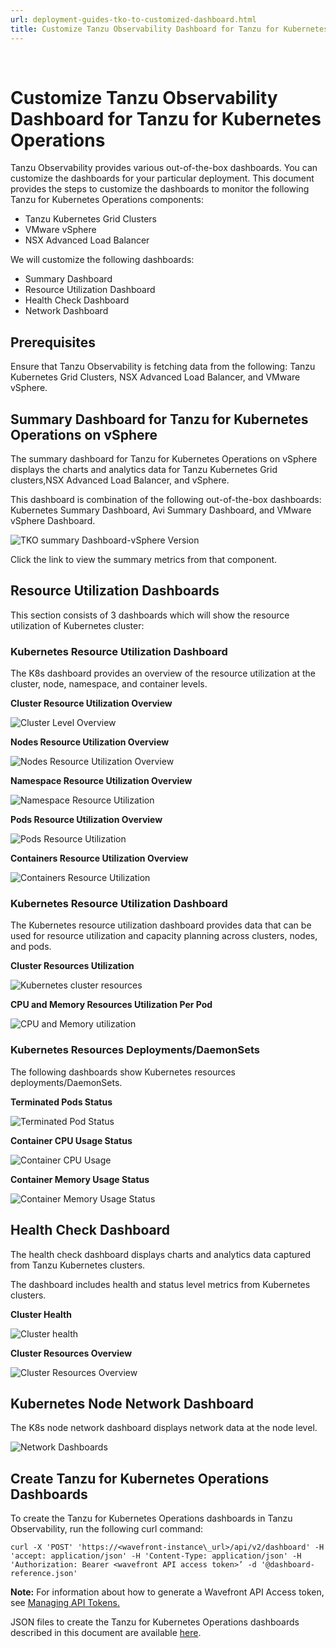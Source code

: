```yaml
---
url: deployment-guides-tko-to-customized-dashboard.html
title: Customize Tanzu Observability Dashboard for Tanzu for Kubernetes Operations
---
```

﻿
# Customize Tanzu Observability Dashboard for Tanzu for Kubernetes Operations

Tanzu Observability provides various out-of-the-box dashboards. You can customize the dashboards for your particular deployment. This document provides the steps to customize the dashboards to monitor the following Tanzu for Kubernetes Operations components:

- Tanzu Kubernetes Grid Clusters
- VMware vSphere
- NSX Advanced Load Balancer

We will customize the following dashboards:

- Summary Dashboard
- Resource Utilization Dashboard
- Health Check Dashboard
- Network Dashboard

## Prerequisites

Ensure that Tanzu Observability is fetching data from the following: Tanzu Kubernetes Grid Clusters, NSX Advanced Load Balancer, and VMware vSphere.

## Summary Dashboard for Tanzu for Kubernetes Operations on vSphere
 
The summary dashboard for Tanzu for Kubernetes Operations on vSphere displays the charts and analytics data for Tanzu Kubernetes Grid clusters,NSX Advanced Load Balancer, and vSphere.

This dashboard is combination of the following out-of-the-box dashboards: Kubernetes Summary Dashboard, Avi Summary Dashboard, and VMware vSphere Dashboard.

![TKO summary Dashboard-vSphere Version](img/tko-to-customized-dashboards/tko-summary-vsphere.png)

Click the link to view the summary metrics from that component.


## Resource Utilization Dashboards

This section consists of 3 dashboards which will show the resource utilization of Kubernetes cluster:

### Kubernetes Resource Utilization Dashboard
The K8s dashboard provides an overview of the resource utilization at the cluster, node, namespace, and container levels.

**Cluster Resource Utilization Overview**

![Cluster Level Overview](img/tko-to-customized-dashboards/cluster-overview.png)

**Nodes Resource Utilization Overview**

![Nodes Resource Utilization Overview](img/tko-to-customized-dashboards/node-resources-overview.png)

**Namespace Resource Utilization Overview**

![Namespace Resource Utilization](img/tko-to-customized-dashboards/namespace-overview.png)

**Pods Resource Utilization Overview**

![Pods Resource Utilization](img/tko-to-customized-dashboards/pod-overview.png)

**Containers Resource Utilization Overview**

![Containers Resource Utilization](img/tko-to-customized-dashboards/containers-resource-overview.png)

### Kubernetes Resource Utilization Dashboard
The Kubernetes resource utilization dashboard provides data that can be used for resource utilization and capacity planning across clusters, nodes, and pods. 

**Cluster Resources Utilization**

![Kubernetes cluster resources](img/tko-to-customized-dashboards/cluster-resources-kubernetes.png)

**CPU and Memory Resources Utilization Per Pod**

![CPU and Memory utilization](img/tko-to-customized-dashboards/memory-cpu-kubernetes-resources.png)

### Kubernetes Resources Deployments/DaemonSets 
The following dashboards show Kubernetes resources deployments/DaemonSets.

**Terminated Pods Status**

![Terminated Pod Status](img/tko-to-customized-dashboards/terminatedpod-daemonset.png)

**Container CPU Usage Status**

![Container CPU Usage](img/tko-to-customized-dashboards/container-cpu-daemonset.png)

**Container Memory Usage Status**

![Container Memory Usage Status](img/tko-to-customized-dashboards/container-memory-daemonset.png)


## Health Check Dashboard

The health check dashboard displays charts and analytics data captured from Tanzu Kubernetes clusters.

The dashboard includes health and status level metrics from Kubernetes clusters.

**Cluster Health**

![Cluster health](img/tko-to-customized-dashboards/cluster-health.png)

**Cluster Resources Overview**

![Cluster Resources Overview](img/tko-to-customized-dashboards/cluster-resource.png)


## Kubernetes Node Network Dashboard

The K8s node network dashboard displays network data at the node level.

![Network Dashboards](img/tko-to-customized-dashboards/kubernetes-network.png)

## Create Tanzu for Kubernetes Operations Dashboards

To create the Tanzu for Kubernetes Operations dashboards in Tanzu Observability, run the following  curl command:

`curl -X 'POST' 'https://<wavefront-instance\_url>/api/v2/dashboard' -H 'accept: application/json' -H 'Content-Type: application/json' -H 'Authorization: Bearer <wavefront API access token>’ -d '@dashboard-reference.json'`

**Note:** For information about how to generate a Wavefront API Access token, see [Managing API Tokens.](https://docs.wavefront.com/wavefront_api.html#generating-an-api-token)

JSON files to create the Tanzu for Kubernetes Operations dashboards described in this document are available [here](https://github.com/vmware-tanzu-labs/tanzu-validated-solutions/tree/main/automation/tko-to-customized-dashboards-json-scripts).
